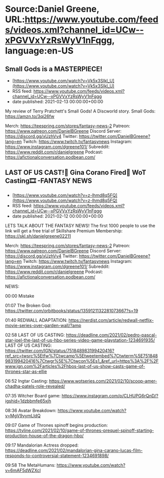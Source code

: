 # Source:Daniel Greene, URL:https://www.youtube.com/feeds/videos.xml?channel_id=UCw--xPGVVxYzRsWyV1nFqgg, language:en-US

## Small Gods is a MASTERPIECE!
 - [https://www.youtube.com/watch?v=Vk5x3SIkI_U](https://www.youtube.com/watch?v=Vk5x3SIkI_U)
 - RSS feed: https://www.youtube.com/feeds/videos.xml?channel_id=UCw--xPGVVxYzRsWyV1nFqgg
 - date published: 2021-02-13 00:00:00+00:00

My review of Terry Pratchett's Small Gods! A Discworld story. 
Small Gods: https://amzn.to/3qi26fw 

Merch: https://teespring.com/stores/fantasy-news-2
Patreon: https://www.patreon.com/DanielBGreene
Discord Server: https://discord.gg/xUzhVv4
Twitter: https://twitter.com/DanielBGreene?lang=en
Twitch: https://www.twitch.tv/fantasynews
Instagram: https://www.instagram.com/dgreene101/
Subreddit: https://www.reddit.com/r/danielgreene
Podcast: https://afictionalconversation.podbean.com/

## LAST OF US CAST!🎥 Gina Corano Fired🥾 WoT Casting🎞️ -FANTASY NEWS
 - [https://www.youtube.com/watch?v=z-lhmd8q5FQ](https://www.youtube.com/watch?v=z-lhmd8q5FQ)
 - RSS feed: https://www.youtube.com/feeds/videos.xml?channel_id=UCw--xPGVVxYzRsWyV1nFqgg
 - date published: 2021-02-12 00:00:00+00:00

LETS TALK ABOUT THE FANTASY NEWS!
The first 1000 people to use the link will get a free trial of Skillshare Premium Membership: https://skl.sh/danielgreene02211

Merch: https://teespring.com/stores/fantasy-news-2
Patreon: https://www.patreon.com/DanielBGreene
Discord Server: https://discord.gg/xUzhVv4
Twitter: https://twitter.com/DanielBGreene?lang=en
Twitch: https://www.twitch.tv/fantasynews
Instagram: https://www.instagram.com/dgreene101/
Subreddit: https://www.reddit.com/r/danielgreene
Podcast: https://afictionalconversation.podbean.com/

NEWS: 

00:00 Mistake

01:07 The Broken God: https://twitter.com/orbitbooks/status/1359121132281073667?s=19 

01:40 REDWALL ADAPTATION: https://nerdist.com/article/redwall-netflix-movie-series-over-garden-wall/?amp 

02:58 LAST OF US CASTING: https://deadline.com/2021/02/pedro-pascal-star-joel-the-last-of-us-hbo-series-video-game-playstation-1234691935/ 
LAST OF US CASTING: https://twitter.com/IGN/status/751848983199420416?ref_src=twsrc%5Etfw%7Ctwcamp%5Etweetembed%7Ctwterm%5E751848983199420416%7Ctwgr%5E%7Ctwcon%5Es1_&ref_url=https%3A%2F%2Fwww.ign.com%2Farticles%2Fhbos-last-of-us-show-casts-game-of-thrones-star-as-ellie 

06:52 Ingtar Casting: https://www.wotseries.com/2021/02/10/scoop-amer-chadha-patels-role-revealed/ 

07:35 Witcher Board game: https://www.instagram.com/p/CLHUPG6rQnD/?igshid=1dzbbmfe65xjh 

08:36 Avatar Breakdown: https://www.youtube.com/watch?v=MgV9vymLIdQ 

09:07 Game of Thrones spinoff begins production: https://tvline.com/2021/02/10/game-of-thrones-prequel-spinoff-starting-production-house-of-the-dragon-hbo/ 

09:17 Mandalorian Actress dropped: https://deadline.com/2021/02/mandalorian-gina-carano-lucas-film-responds-to-controversial-statement-1234691898/ 

09:58   The MetaHumans: https://www.youtube.com/watch?v=6mAF5dWZXcI

